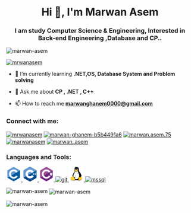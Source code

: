 <h1 align="center">Hi 👋, I'm Marwan Asem</h1>
<h3 align="center">I am study Computer Science & Engineering, Interested in Back-end Engineering ,Database and CP..</h3>

<p align="left"> <img src="https://komarev.com/ghpvc/?username=marwan-asem&label=Profile%20views&color=0e75b6&style=flat" alt="marwan-asem" /> </p>

<p align="left"> <a href="https://twitter.com/mrwanasem" target="blank"><img src="https://img.shields.io/twitter/follow/mrwanasem?logo=twitter&style=for-the-badge" alt="mrwanasem" /></a> </p>

- 🌱 I’m currently learning **.NET,OS, Database System and Problem solving**

- 💬 Ask me about **CP , .NET , C++**

- 📫 How to reach me **marwanghanem0000@gmail.com**

<h3 align="left">Connect with me:</h3>
<p align="left">
<a href="https://twitter.com/mrwanasem" target="blank"><img align="center" src="https://raw.githubusercontent.com/rahuldkjain/github-profile-readme-generator/master/src/images/icons/Social/twitter.svg" alt="mrwanasem" height="30" width="40" /></a>
<a href="https://linkedin.com/in/marwan-ghanem-b5b4491a6" target="blank"><img align="center" src="https://raw.githubusercontent.com/rahuldkjain/github-profile-readme-generator/master/src/images/icons/Social/linked-in-alt.svg" alt="marwan-ghanem-b5b4491a6" height="30" width="40" /></a>
<a href="https://fb.com/marwan.asem.75" target="blank"><img align="center" src="https://raw.githubusercontent.com/rahuldkjain/github-profile-readme-generator/master/src/images/icons/Social/facebook.svg" alt="marwan.asem.75" height="30" width="40" /></a>
<a href="https://codeforces.com/profile/marwanasem" target="blank"><img align="center" src="https://raw.githubusercontent.com/rahuldkjain/github-profile-readme-generator/master/src/images/icons/Social/codeforces.svg" alt="marwanasem" height="30" width="40" /></a>
<a href="https://www.leetcode.com/marwan_asem" target="blank"><img align="center" src="https://raw.githubusercontent.com/rahuldkjain/github-profile-readme-generator/master/src/images/icons/Social/leet-code.svg" alt="marwan_asem" height="30" width="40" /></a>
</p>

<h3 align="left">Languages and Tools:</h3>
<p align="left"> <a href="https://www.cprogramming.com/" target="_blank" rel="noreferrer"> <img src="https://raw.githubusercontent.com/devicons/devicon/master/icons/c/c-original.svg" alt="c" width="40" height="40"/> </a> <a href="https://www.w3schools.com/cpp/" target="_blank" rel="noreferrer"> <img src="https://raw.githubusercontent.com/devicons/devicon/master/icons/cplusplus/cplusplus-original.svg" alt="cplusplus" width="40" height="40"/> </a> <a href="https://www.w3schools.com/cs/" target="_blank" rel="noreferrer"> <img src="https://raw.githubusercontent.com/devicons/devicon/master/icons/csharp/csharp-original.svg" alt="csharp" width="40" height="40"/> </a> <a href="https://git-scm.com/" target="_blank" rel="noreferrer"> <img src="https://www.vectorlogo.zone/logos/git-scm/git-scm-icon.svg" alt="git" width="40" height="40"/> </a> <a href="https://www.linux.org/" target="_blank" rel="noreferrer"> <img src="https://raw.githubusercontent.com/devicons/devicon/master/icons/linux/linux-original.svg" alt="linux" width="40" height="40"/> </a> <a href="https://www.microsoft.com/en-us/sql-server" target="_blank" rel="noreferrer"> <img src="https://www.svgrepo.com/show/303229/microsoft-sql-server-logo.svg" alt="mssql" width="40" height="40"/> </a> </p>

<p><img align="left" src="https://github-readme-stats.vercel.app/api/top-langs?username=marwan-asem&show_icons=true&locale=en&layout=compact" alt="marwan-asem" /></p>

<p>&nbsp;<img align="center" src="https://github-readme-stats.vercel.app/api?username=marwan-asem&show_icons=true&locale=en" alt="marwan-asem" /></p>

<p><img align="center" src="https://github-readme-streak-stats.herokuapp.com/?user=marwan-asem&" alt="marwan-asem" /></p>
